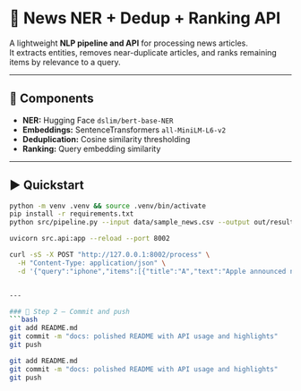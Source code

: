 # 📰 News NER + Dedup + Ranking API

A lightweight **NLP pipeline and API** for processing news articles.  
It extracts entities, removes near-duplicate articles, and ranks remaining items by relevance to a query.

---

## 🚀 Components
- **NER:** Hugging Face `dslim/bert-base-NER`
- **Embeddings:** SentenceTransformers `all-MiniLM-L6-v2`
- **Deduplication:** Cosine similarity thresholding
- **Ranking:** Query embedding similarity

---

## ▶️ Quickstart
```bash
python -m venv .venv && source .venv/bin/activate
pip install -r requirements.txt
python src/pipeline.py --input data/sample_news.csv --output out/results.csv

uvicorn src.api:app --reload --port 8002

curl -sS -X POST "http://127.0.0.1:8002/process" \
  -H "Content-Type: application/json" \
  -d '{"query":"iphone","items":[{"title":"A","text":"Apple announced new iPhone with better cameras."}]}'


---

### 🔄 Step 2 — Commit and push
```bash
git add README.md
git commit -m "docs: polished README with API usage and highlights"
git push

git add README.md
git commit -m "docs: polished README with API usage and highlights"
git push

